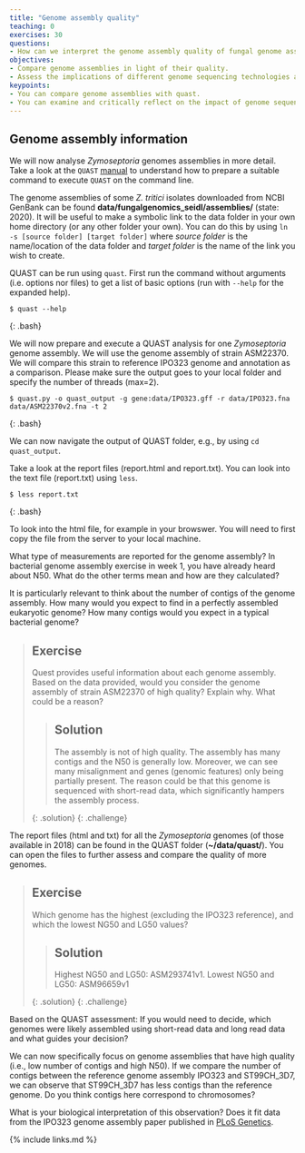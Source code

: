 ```yaml
---
title: "Genome assembly quality"
teaching: 0
exercises: 30
questions:
- How can we interpret the genome assembly quality of fungal genome assemblies?
objectives:
- Compare genome assemblies in light of their quality.
- Assess the implications of different genome sequencing technologies and assembly approaches on genome assemblies.
keypoints:
- You can compare genome assemblies with quast.
- You can examine and critically reflect on the impact of genome sequencing technologies on fungal genome assemblies.
---
```


##  Genome assembly information
We will now analyse *Zymoseptoria* genomes assemblies in more detail. Take a look at the `QUAST` [manual](http://quast.sourceforge.net/quast) to understand how to prepare a suitable command to execute `QUAST` on the command line.

The genome assemblies of some _Z. tritici_ isolates downloaded from NCBI GenBank can be found **data/fungalgenomics_seidl/assemblies/** (state: 2020). It will be useful to make a symbolic link to the data folder in your own home directory (or any other folder your own). You can do this by using `ln -s [source folder] [target folder]` where *source folder* is the name/location of the data folder and *target folder* is the name of the link you wish to create.

QUAST can be run using `quast`. First run the command without arguments (i.e. options nor files) to get a list of basic options (run with `--help` for the expanded help).

~~~
$ quast --help
~~~
{: .bash}

We will now prepare and execute a QUAST analysis for one *Zymoseptoria* genome assembly. We will use the genome assembly of strain ASM22370. We will compare this strain to reference IPO323 genome and annotation as a comparison. Please make sure the output goes to your local folder and specify the number of threads (max=2).

~~~
$ quast.py -o quast_output -g gene:data/IPO323.gff -r data/IPO323.fna data/ASM22370v2.fna -t 2 
~~~
{: .bash}

We can now navigate the output of QUAST folder, e.g., by using `cd quast_output`. 

Take a look at the report files (report.html and report.txt). You can look into the text file (report.txt) using `less`.

~~~
$ less report.txt
~~~
{: .bash}

To look into the html file, for example in your browswer. You will need to first copy the file from the server to your local machine.

What type of measurements are reported for the genome assembly? In bacterial genome assembly exercise in week 1, you have already heard about N50. What do the other terms mean and how are they calculated? 

It is particularly relevant to think about the number of contigs of the genome assembly. How many would you expect to find in a perfectly assembled eukaryotic genome? How many contigs would you expect in a typical bacterial genome?

> ## Exercise
> 
> Quest provides useful information about each genome assembly. Based on the data provided, would you consider the genome assembly of strain ASM22370 of high quality? Explain why. What could be a reason? 
>
>> ## Solution
>> 
>> The assembly is not of high quality. The assembly has many contigs and the N50 is generally low. Moreover, we can see many misalignment and genes (genomic features) only being partially present. The reason could be that this genome is sequenced with short-read data, which significantly hampers the assembly process.
>> 
> {: .solution}
{: .challenge}

The report files \(html and txt\) for all the _Zymoseptoria_ genomes \(of those available in 2018\) can be found in the QUAST folder \(**~/data/quast/**\). You can open the files to further assess and compare the quality of more genomes.

> ## Exercise
> 
> Which genome has the highest (excluding the IPO323 reference), and which the lowest NG50 and LG50 values?
>
>> ## Solution
>> 
>> Highest NG50 and LG50: ASM293741v1. Lowest NG50 and LG50: ASM96659v1
>> 
> {: .solution}
{: .challenge}

Based on the QUAST assessment: If you would need to decide, which genomes were likely assembled using short-read data and long read data and what guides your decision?

We can now specifically focus on genome assemblies that have high quality (i.e., low number of contigs and high N50). If we compare the number of contigs between the reference genome assembly IPO323 and ST99CH\_3D7, we can observe that ST99CH\_3D7 has less contigs than the reference genome. Do you think contigs here correspond to chromosomes?

What is your biological interpretation of this observation? Does it fit data from the IPO323 genome assembly paper published in [PLoS Genetics](https://journals.plos.org/plosgenetics/article?id=10.1371/journal.pgen.1002070).

{% include links.md %}
